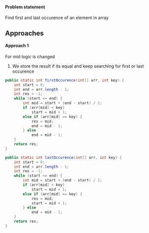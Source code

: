 #### Problem statement
Find first and last occurence of an element in array

## Approaches
#### Approach 1
For mid logic is changed
1) We store the result if its equal and keep searching for first or last occurence
```java
public static int firstOccurence(int[] arr, int key) {  
    int start = 0;  
    int end = arr.length - 1;  
    int res = -1;  
    while (start <= end) {  
        int mid = start + (end - start) / 2;  
        if (arr[mid] < key)  
            start = mid + 1;  
        else if (arr[mid] == key) {  
            res = mid;  
            end = mid - 1;  
        } else  
            end = mid - 1;  
    }  
    return res;  
}
```

```java
public static int lastOccurence(int[] arr, int key) {  
    int start = 0;  
    int end = arr.length - 1;  
    int res = -1;  
    while (start <= end) {  
        int mid = start + (end - start) / 2;  
        if (arr[mid] < key)  
            start = mid + 1;  
        else if (arr[mid] == key) {  
            res = mid;  
            start = mid + 1;  
        } else  
            end = mid - 1;  
    }  
    return res;  
}
```